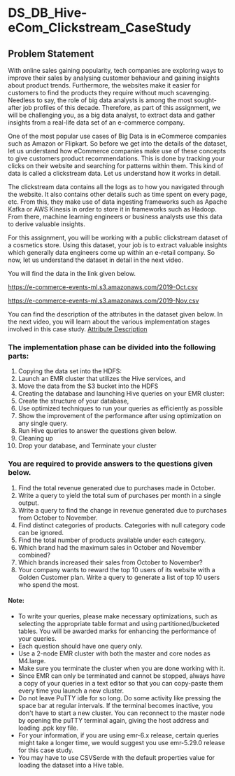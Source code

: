 # DS_DB_Hive-eCom_Clickstream_CaseStudy

## Problem Statement
With online sales gaining popularity, tech companies are exploring ways to improve their sales by analysing customer behaviour and gaining insights about product trends. Furthermore, the websites make it easier for customers to find the products they require without much scavenging. Needless to say, the role of big data analysts is among the most sought-after job profiles of this decade. Therefore, as part of this assignment, we will be challenging you, as a big data analyst, to extract data and gather insights from a real-life data set of an e-commerce company.

One of the most popular use cases of Big Data is in eCommerce companies such as Amazon or Flipkart. So before we get into the details of the dataset, let us understand how eCommerce companies make use of these concepts to give customers product recommendations. This is done by tracking your clicks on their website and searching for patterns within them. This kind of data is called a clickstream data. Let us understand how it works in detail. 

The clickstream data contains all the logs as to how you navigated through the website. It also contains other details such as time spent on every page, etc. From this, they make use of data ingesting frameworks such as Apache Kafka or AWS Kinesis in order to store it in frameworks such as Hadoop. From there, machine learning engineers or business analysts use this data to derive valuable insights. 

For this assignment, you will be working with a public clickstream dataset of a cosmetics store. Using this dataset, your job is to extract valuable insights which generally data engineers come up within an e-retail company. So now, let us understand the dataset in detail in the next video.

You will find the data in the link given below.

https://e-commerce-events-ml.s3.amazonaws.com/2019-Oct.csv

https://e-commerce-events-ml.s3.amazonaws.com/2019-Nov.csv

You can find the description of the attributes in the dataset given below. In the next video, you will learn about the various implementation stages involved in this case study.
[Attribute Description](https://github.com/darshanlama/DS_DB_Hive-eCom_Clickstream_CaseStudy/blob/main/Data_Desciption.xlsx)


### The implementation phase can be divided into the following parts:
1. Copying the data set into the HDFS:
2. Launch an EMR cluster that utilizes the Hive services, and
3. Move the data from the S3 bucket into the HDFS 
4. Creating the database and launching Hive queries on your EMR cluster:
5. Create the structure of your database, 
6. Use optimized techniques to run your queries as efficiently as possible
7. Show the improvement of the performance after using optimization on any single query.
8. Run Hive queries to answer the questions given below.
9. Cleaning up
10. Drop your database, and Terminate your cluster 
 

### You are required to provide answers to the questions given below.
1. Find the total revenue generated due to purchases made in October.
2. Write a query to yield the total sum of purchases per month in a single output. 
3. Write a query to find the change in revenue generated due to purchases from October to November.
4. Find distinct categories of products. Categories with null category code can be ignored.
5. Find the total number of products available under each category.
6. Which brand had the maximum sales in October and November combined?
7. Which brands increased their sales from October to November?
8. Your company wants to reward the top 10 users of its website with a Golden Customer plan. Write a query to generate a list of top 10 users who spend the most.

#### Note:
- To write your queries, please make necessary optimizations, such as selecting the appropriate table format and using partitioned/bucketed tables. You will be awarded marks for enhancing the performance of your queries.
- Each question should have one query only.
- Use a 2-node EMR cluster with both the master and core nodes as M4.large.
- Make sure you terminate the cluster when you are done working with it.
- Since EMR can only be terminated and cannot be stopped, always have a copy of your queries in a text editor so that you can copy-paste them every time you launch a new cluster.
- Do not leave PuTTY idle for so long. Do some activity like pressing the space bar at regular intervals. If the terminal becomes inactive, you don't have to start a new cluster. You can reconnect to the master node by opening the puTTY terminal again, giving the host address and loading  .ppk key file. 
- For your information, if you are using emr-6.x release, certain queries might take a longer time, we would suggest you use emr-5.29.0 release for this case study.
- You may have to use CSVSerde with the default properties value for loading the dataset into a Hive table. 
